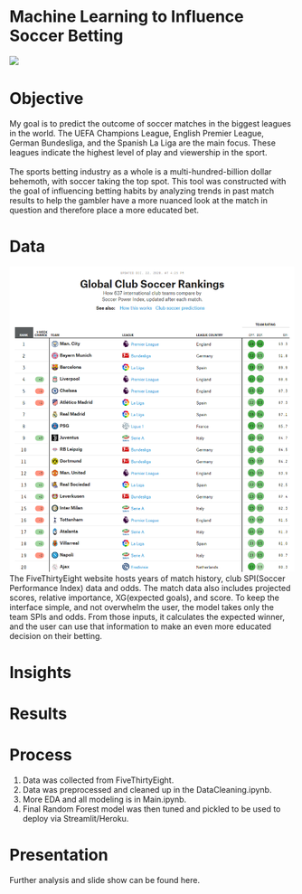 # Machine Learning to Influence Soccer Betting

<img src="https://www.thetimes.co.uk/imageserver/image/%2Fmethode%2Ftimes%2Fprod%2Fweb%2Fbin%2Fefe61ce4-a3e3-11ea-a585-dcb14d2bcd47.jpg?crop=3812%2C2144%2C124%2C326&resize=1180">

# Objective
My goal is to predict the outcome of soccer matches in the biggest leagues in the world. The UEFA Champions League, English Premier League, German Bundesliga, and the Spanish La Liga are the main focus. These leagues indicate the highest level of play and viewership in the sport. <br>  
The sports betting industry as a whole is a multi-hundred-billion dollar behemoth, with soccer taking the top spot. This tool was constructed with the goal of influencing betting habits by analyzing trends in past match results to help the gambler have a more nuanced look at the match in question and therefore place a more educated bet. 

# Data
![FiveThirtyEight](Images/538.png)
The FiveThirtyEight website hosts years of match history, club SPI(Soccer Performance Index) data and odds. The match data also includes projected scores, relative importance, XG(expected goals), and score. To keep the interface simple, and not overwhelm the user, the model takes only the team SPIs and odds. From those inputs, it calculates the expected winner, and the user can use that information to make an even more educated decision on their betting. 

# Insights


# Results


# Process
1. Data was collected from FiveThirtyEight. 
2. Data was preprocessed and cleaned up in the DataCleaning.ipynb.
3. More EDA and all modeling is in Main.ipynb. 
4. Final Random Forest model was then tuned and pickled to be used to deploy via Streamlit/Heroku. 

# Presentation
Further analysis and slide show can be found here.
